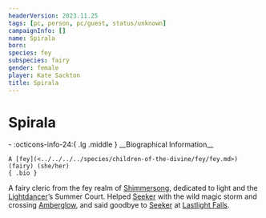 ```yaml
---
headerVersion: 2023.11.25
tags: [pc, person, pc/guest, status/unknown]
campaignInfo: []
name: Spirala
born:
species: fey
subspecies: fairy
gender: female
player: Kate Sackton
title: Spirala
---
```

# Spirala
<div class="grid cards ext-narrow-margin ext-one-column" markdown>
- :octicons-info-24:{ .lg .middle } __Biographical Information__

    A [fey](<../../../../species/children-of-the-divine/fey/fey.md>) (fairy) (she/her)  
    { .bio }

</div>


A fairy cleric from the fey realm of [Shimmersong](<../../../../cosmology/multiverse/echo-realms/feywild/shimmersong.md>), dedicated to light and the [Lightdancer](<../../../extraplanar-powers/lightdancer.md>)’s Summer Court. Helped [Seeker](<../seeker.md>) with the wild magic storm and crossing [Amberglow](<../../../../cosmology/multiverse/echo-realms/feywild/amberglow.md>), and said goodbye to [Seeker](<../seeker.md>) at [Lastlight Falls](<../../../../cosmology/multiverse/echo-realms/feywild/lastlight-falls.md>).